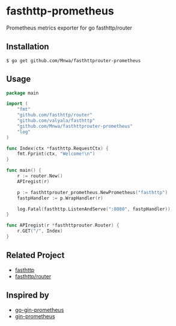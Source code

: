 # fasthttp-prometheus

Prometheus metrics exporter for go fasthttp/router 

## Installation

`$ go get github.com/Mnwa/fasthttprouter-prometheus`

## Usage

```go
package main

import (
    "fmt"
    "github.com/fasthttp/router"
    "github.com/valyala/fasthttp"
    "github.com/Mnwa/fasthttprouter-prometheus"
    "log"
)

func Index(ctx *fasthttp.RequestCtx) {
    fmt.Fprint(ctx, "Welcome!\n")
}

func main() {
    r := router.New()
    APIregist(r)

    p := fasthttprouter_prometheus.NewPrometheus("fasthttp")
    fastpHandler := p.WrapHandler(r)

    log.Fatal(fasthttp.ListenAndServe(":8080", fastpHandler))
}

func APIregist(r *fasthttprouter.Router) {
    r.GET("/", Index)
}
```

## Related Project

* [fasthttp](https://github.com/valyala/fasthttp)
* [fasthttp/router](https://github.com/fasthttp/router)

## Inspired by

* [go-gin-prometheus](https://github.com/zsais/go-gin-prometheus)
* [gin-prometheus](https://github.com/DanielHeckrath/gin-prometheus)